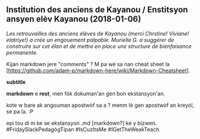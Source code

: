 ## Institution des anciens de Kayanou / Enstitsyon ansyen elèv Kayanou (2018-01-06)

_Les retrouvailles des anciens élèves de Kayanou (merci Chrstine! Viviane! elatriye!) a crée un engouement palpable. Murielle G. a suggérer de construire sur cet élan et de mettre en place une structure de bienfaisance permanente._

Kijan markdown jere "comments" ? M pa wè sa nan cheat sheet la [https://github.com/adam-p/markdown-here/wiki/Markdown-Cheatsheet].

__subtitle__


**markdown** e **rest**, men fòk dokuman'an gen bon ekstansyon'an.

kote w bare ak angouman apostwòf sa a ? menm lè gen apostwòf an kreyòl, se pa la. :P

epi tou di m ke se ekstansyon .md [markdown?] ke y bizwen. #FridaySlackPedagògTipan #IsCuzItsMe #IGetTheWeakTeach


<!---
your comment goes here
and here
-->
